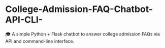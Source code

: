 # College-Admission-FAQ-Chatbot-API-CLI-
🎓 A simple Python + Flask chatbot to answer college admission FAQs via API and command-line interface.
